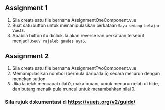 ## Assignment 1
1.	Sila create satu file bernama AssignmentOneComponent.vue
2.	Buat satu button untuk memanipulasikan perkataan `Saya sedang belajar VueJS`.
3. Apabila button itu diclick. Ia akan reverse kan perkataan tersebut menjadi `JSeuV rajaleb gnades ayaS`.

## Assignment 2
1. Sila create satu file bernama AssignmentTwoComponent.vue
2. Memanipulasikan nombor (bermula daripada 5) secara menurun dengan menekan button.
3. Jika ia telah mencapai nilai 0, maka butang untuk menurun telah di hide, dan butang menaik pula muncul untuk menambahkan nilai 0.

### Sila rujuk dokumentasi di <a href="https://vuejs.org/v2/guide/">https://vuejs.org/v2/guide/</a>

